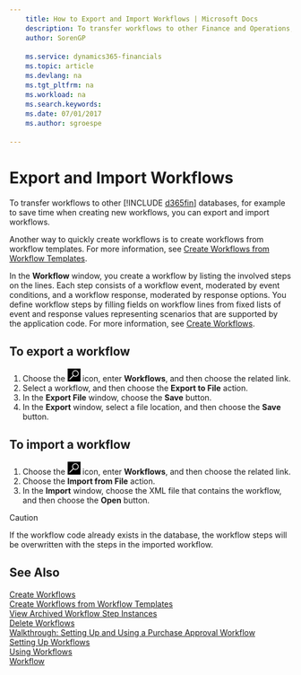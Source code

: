 ```yaml
---
    title: How to Export and Import Workflows | Microsoft Docs
    description: To transfer workflows to other Finance and Operations, Business edition databases, for example to save time when creating new workflows, you can export and import workflows.
    author: SorenGP

    ms.service: dynamics365-financials
    ms.topic: article
    ms.devlang: na
    ms.tgt_pltfrm: na
    ms.workload: na
    ms.search.keywords:
    ms.date: 07/01/2017
    ms.author: sgroespe

---
```

# Export and Import Workflows
To transfer workflows to other [!INCLUDE [d365fin](includes/d365fin_md.md)] databases, for example to save time when creating new workflows, you can export and import workflows.  

 Another way to quickly create workflows is to create workflows from workflow templates. For more information, see [Create Workflows from Workflow Templates](across-how-to-create-workflows-from-workflow-templates.md).  

 In the **Workflow** window, you create a workflow by listing the involved steps on the lines. Each step consists of a workflow event, moderated by event conditions, and a workflow response, moderated by response options. You define workflow steps by filling fields on workflow lines from fixed lists of event and response values representing scenarios that are supported by the application code. For more information, see [Create Workflows](across-how-to-create-workflows.md).  

## To export a workflow  
1.  Choose the ![Search for Page or Report](media/ui-search/search_small.png "Search for Page or Report icon") icon, enter **Workflows**, and then choose the related link.  
2.  Select a workflow, and then choose the **Export to File** action.  
3.  In the **Export File** window, choose the **Save** button.  
4.  In the **Export** window, select a file location, and then choose the **Save** button.  

## To import a workflow  
1.  Choose the ![Search for Page or Report](media/ui-search/search_small.png "Search for Page or Report icon") icon, enter **Workflows**, and then choose the related link.  
2.  Choose the **Import from File** action.  
3.  In the **Import** window, choose the XML file that contains the workflow, and then choose the **Open** button.  

> [!CAUTION]  
>  If the workflow code already exists in the database, the workflow steps will be overwritten with the steps in the imported workflow.  

## See Also  
 [Create Workflows](across-how-to-create-workflows.md)   
 [Create Workflows from Workflow Templates](across-how-to-create-workflows-from-workflow-templates.md)   
 [View Archived Workflow Step Instances](across-how-to-view-archived-workflow-step-instances.md)   
 [Delete Workflows](across-how-to-delete-workflows.md)   
 [Walkthrough: Setting Up and Using a Purchase Approval Workflow](walkthrough-setting-up-and-using-a-purchase-approval-workflow.md)   
 [Setting Up Workflows](across-set-up-workflows.md)   
 [Using Workflows](across-use-workflows.md)   
 [Workflow](across-workflow.md)   
